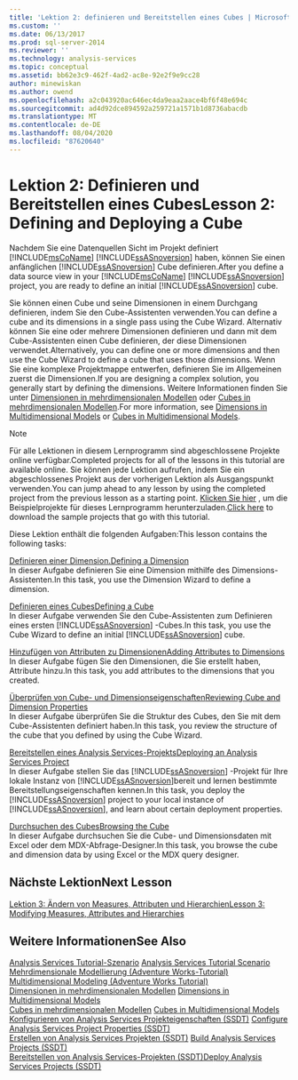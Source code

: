 ```yaml
---
title: 'Lektion 2: definieren und Bereitstellen eines Cubes | Microsoft-Dokumentation'
ms.custom: ''
ms.date: 06/13/2017
ms.prod: sql-server-2014
ms.reviewer: ''
ms.technology: analysis-services
ms.topic: conceptual
ms.assetid: bb62e3c9-462f-4ad2-ac8e-92e2f9e9cc28
author: minewiskan
ms.author: owend
ms.openlocfilehash: a2c043920ac646ec4da9eaa2aace4bf6f48e694c
ms.sourcegitcommit: ad4d92dce894592a259721a1571b1d8736abacdb
ms.translationtype: MT
ms.contentlocale: de-DE
ms.lasthandoff: 08/04/2020
ms.locfileid: "87620640"
---
```

# <a name="lesson-2-defining-and-deploying-a-cube"></a><span data-ttu-id="ae41e-102">Lektion 2: Definieren und Bereitstellen eines Cubes</span><span class="sxs-lookup"><span data-stu-id="ae41e-102">Lesson 2: Defining and Deploying a Cube</span></span>
  <span data-ttu-id="ae41e-103">Nachdem Sie eine Datenquellen Sicht im Projekt definiert [!INCLUDE[msCoName](../includes/msconame-md.md)] [!INCLUDE[ssASnoversion](../includes/ssasnoversion-md.md)] haben, können Sie einen anfänglichen [!INCLUDE[ssASnoversion](../includes/ssasnoversion-md.md)] Cube definieren.</span><span class="sxs-lookup"><span data-stu-id="ae41e-103">After you define a data source view in your [!INCLUDE[msCoName](../includes/msconame-md.md)] [!INCLUDE[ssASnoversion](../includes/ssasnoversion-md.md)] project, you are ready to define an initial [!INCLUDE[ssASnoversion](../includes/ssasnoversion-md.md)] cube.</span></span>  
  
 <span data-ttu-id="ae41e-104">Sie können einen Cube und seine Dimensionen in einem Durchgang definieren, indem Sie den Cube-Assistenten verwenden.</span><span class="sxs-lookup"><span data-stu-id="ae41e-104">You can define a cube and its dimensions in a single pass using the Cube Wizard.</span></span> <span data-ttu-id="ae41e-105">Alternativ können Sie eine oder mehrere Dimensionen definieren und dann mit dem Cube-Assistenten einen Cube definieren, der diese Dimensionen verwendet.</span><span class="sxs-lookup"><span data-stu-id="ae41e-105">Alternatively, you can define one or more dimensions and then use the Cube Wizard to define a cube that uses those dimensions.</span></span> <span data-ttu-id="ae41e-106">Wenn Sie eine komplexe Projektmappe entwerfen, definieren Sie im Allgemeinen zuerst die Dimensionen.</span><span class="sxs-lookup"><span data-stu-id="ae41e-106">If you are designing a complex solution, you generally start by defining the dimensions.</span></span> <span data-ttu-id="ae41e-107">Weitere Informationen finden Sie unter [Dimensionen in mehrdimensionalen Modellen](multidimensional-models/dimensions-in-multidimensional-models.md) oder [Cubes in mehrdimensionalen Modellen](multidimensional-models/cubes-in-multidimensional-models.md).</span><span class="sxs-lookup"><span data-stu-id="ae41e-107">For more information, see [Dimensions in Multidimensional Models](multidimensional-models/dimensions-in-multidimensional-models.md) or [Cubes in Multidimensional Models](multidimensional-models/cubes-in-multidimensional-models.md).</span></span>  
  
> [!NOTE]  
>  <span data-ttu-id="ae41e-108">Für alle Lektionen in diesem Lernprogramm sind abgeschlossene Projekte online verfügbar.</span><span class="sxs-lookup"><span data-stu-id="ae41e-108">Completed projects for all of the lessons in this tutorial are available online.</span></span> <span data-ttu-id="ae41e-109">Sie können jede Lektion aufrufen, indem Sie ein abgeschlossenes Projekt aus der vorherigen Lektion als Ausgangspunkt verwenden.</span><span class="sxs-lookup"><span data-stu-id="ae41e-109">You can jump ahead to any lesson by using the completed project from the previous lesson as a starting point.</span></span> <span data-ttu-id="ae41e-110">[Klicken Sie hier](https://go.microsoft.com/fwlink/?LinkID=221866) , um die Beispielprojekte für dieses Lernprogramm herunterzuladen.</span><span class="sxs-lookup"><span data-stu-id="ae41e-110">[Click here](https://go.microsoft.com/fwlink/?LinkID=221866) to download the sample projects that go with this tutorial.</span></span>  
  
 <span data-ttu-id="ae41e-111">Diese Lektion enthält die folgenden Aufgaben:</span><span class="sxs-lookup"><span data-stu-id="ae41e-111">This lesson contains the following tasks:</span></span>  
  
 [<span data-ttu-id="ae41e-112">Definieren einer Dimension.</span><span class="sxs-lookup"><span data-stu-id="ae41e-112">Defining a Dimension</span></span>](lesson-2-1-defining-a-dimension.md)  
 <span data-ttu-id="ae41e-113">In dieser Aufgabe definieren Sie eine Dimension mithilfe des Dimensions-Assistenten.</span><span class="sxs-lookup"><span data-stu-id="ae41e-113">In this task, you use the Dimension Wizard to define a dimension.</span></span>  
  
 [<span data-ttu-id="ae41e-114">Definieren eines Cubes</span><span class="sxs-lookup"><span data-stu-id="ae41e-114">Defining a Cube</span></span>](lesson-2-2-defining-a-cube.md)  
 <span data-ttu-id="ae41e-115">In dieser Aufgabe verwenden Sie den Cube-Assistenten zum Definieren eines ersten [!INCLUDE[ssASnoversion](../includes/ssasnoversion-md.md)] -Cubes.</span><span class="sxs-lookup"><span data-stu-id="ae41e-115">In this task, you use the Cube Wizard to define an initial [!INCLUDE[ssASnoversion](../includes/ssasnoversion-md.md)] cube.</span></span>  
  
 [<span data-ttu-id="ae41e-116">Hinzufügen von Attributen zu Dimensionen</span><span class="sxs-lookup"><span data-stu-id="ae41e-116">Adding Attributes to Dimensions</span></span>](lesson-2-3-adding-attributes-to-dimensions.md)  
 <span data-ttu-id="ae41e-117">In dieser Aufgabe fügen Sie den Dimensionen, die Sie erstellt haben, Attribute hinzu.</span><span class="sxs-lookup"><span data-stu-id="ae41e-117">In this task, you add attributes to the dimensions that you created.</span></span>  
  
 [<span data-ttu-id="ae41e-118">Überprüfen von Cube- und Dimensionseigenschaften</span><span class="sxs-lookup"><span data-stu-id="ae41e-118">Reviewing Cube and Dimension Properties</span></span>](lesson-2-4-reviewing-cube-and-dimension-properties.md)  
 <span data-ttu-id="ae41e-119">In dieser Aufgabe überprüfen Sie die Struktur des Cubes, den Sie mit dem Cube-Assistenten definiert haben.</span><span class="sxs-lookup"><span data-stu-id="ae41e-119">In this task, you review the structure of the cube that you defined by using the Cube Wizard.</span></span>  
  
 [<span data-ttu-id="ae41e-120">Bereitstellen eines Analysis Services-Projekts</span><span class="sxs-lookup"><span data-stu-id="ae41e-120">Deploying an Analysis Services Project</span></span>](lesson-2-5-deploying-an-analysis-services-project.md)  
 <span data-ttu-id="ae41e-121">In dieser Aufgabe stellen Sie das [!INCLUDE[ssASnoversion](../includes/ssasnoversion-md.md)] -Projekt für Ihre lokale Instanz von [!INCLUDE[ssASnoversion](../includes/ssasnoversion-md.md)]bereit und lernen bestimmte Bereitstellungseigenschaften kennen.</span><span class="sxs-lookup"><span data-stu-id="ae41e-121">In this task, you deploy the [!INCLUDE[ssASnoversion](../includes/ssasnoversion-md.md)] project to your local instance of [!INCLUDE[ssASnoversion](../includes/ssasnoversion-md.md)], and learn about certain deployment properties.</span></span>  
  
 [<span data-ttu-id="ae41e-122">Durchsuchen des Cubes</span><span class="sxs-lookup"><span data-stu-id="ae41e-122">Browsing the Cube</span></span>](lesson-2-6-browsing-the-cube.md)  
 <span data-ttu-id="ae41e-123">In dieser Aufgabe durchsuchen Sie die Cube- und Dimensionsdaten mit Excel oder dem MDX-Abfrage-Designer.</span><span class="sxs-lookup"><span data-stu-id="ae41e-123">In this task, you browse the cube and dimension data by using Excel or the MDX query designer.</span></span>  
  
## <a name="next-lesson"></a><span data-ttu-id="ae41e-124">Nächste Lektion</span><span class="sxs-lookup"><span data-stu-id="ae41e-124">Next Lesson</span></span>  
 [<span data-ttu-id="ae41e-125">Lektion 3: Ändern von Measures, Attributen und Hierarchien</span><span class="sxs-lookup"><span data-stu-id="ae41e-125">Lesson 3: Modifying Measures, Attributes and Hierarchies</span></span>](lesson-3-modifying-measures-attributes-and-hierarchies.md)  
  
## <a name="see-also"></a><span data-ttu-id="ae41e-126">Weitere Informationen</span><span class="sxs-lookup"><span data-stu-id="ae41e-126">See Also</span></span>  
 <span data-ttu-id="ae41e-127">[Analysis Services Tutorial-Szenario](analysis-services-tutorial-scenario.md) </span><span class="sxs-lookup"><span data-stu-id="ae41e-127">[Analysis Services Tutorial Scenario](analysis-services-tutorial-scenario.md) </span></span>  
 <span data-ttu-id="ae41e-128">[Mehrdimensionale Modellierung &#40;Adventure Works-Tutorial&#41;](multidimensional-modeling-adventure-works-tutorial.md) </span><span class="sxs-lookup"><span data-stu-id="ae41e-128">[Multidimensional Modeling &#40;Adventure Works Tutorial&#41;](multidimensional-modeling-adventure-works-tutorial.md) </span></span>  
 <span data-ttu-id="ae41e-129">[Dimensionen in mehrdimensionalen Modellen](multidimensional-models/dimensions-in-multidimensional-models.md) </span><span class="sxs-lookup"><span data-stu-id="ae41e-129">[Dimensions in Multidimensional Models](multidimensional-models/dimensions-in-multidimensional-models.md) </span></span>  
 <span data-ttu-id="ae41e-130">[Cubes in mehrdimensionalen Modellen](multidimensional-models/cubes-in-multidimensional-models.md) </span><span class="sxs-lookup"><span data-stu-id="ae41e-130">[Cubes in Multidimensional Models](multidimensional-models/cubes-in-multidimensional-models.md) </span></span>  
 <span data-ttu-id="ae41e-131">[Konfigurieren von Analysis Services Projekteigenschaften &#40;SSDT&#41;](multidimensional-models/configure-analysis-services-project-properties-ssdt.md) </span><span class="sxs-lookup"><span data-stu-id="ae41e-131">[Configure Analysis Services Project Properties &#40;SSDT&#41;](multidimensional-models/configure-analysis-services-project-properties-ssdt.md) </span></span>  
 <span data-ttu-id="ae41e-132">[Erstellen von Analysis Services Projekten &#40;SSDT&#41;](multidimensional-models/build-analysis-services-projects-ssdt.md) </span><span class="sxs-lookup"><span data-stu-id="ae41e-132">[Build Analysis Services Projects &#40;SSDT&#41;](multidimensional-models/build-analysis-services-projects-ssdt.md) </span></span>  
 [<span data-ttu-id="ae41e-133">Bereitstellen von Analysis Services-Projekten &#40;SSDT&#41;</span><span class="sxs-lookup"><span data-stu-id="ae41e-133">Deploy Analysis Services Projects &#40;SSDT&#41;</span></span>](multidimensional-models/deploy-analysis-services-projects-ssdt.md)  
  
  
